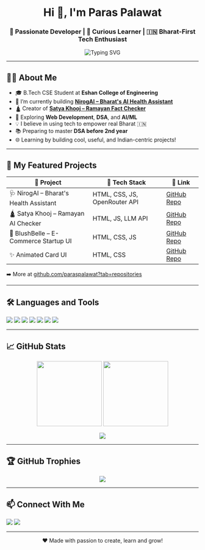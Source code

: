 <h1 align="center">Hi 👋, I'm Paras Palawat</h1>
<h3 align="center">🚀 Passionate Developer | 🧠 Curious Learner | 🇮🇳 Bharat-First Tech Enthusiast</h3>

<p align="center">
  <img src="https://readme-typing-svg.demolab.com?font=Fira+Code&weight=500&size=24&pause=1000&center=true&vCenter=true&width=440&height=45&lines=Building+NirogAI+for+Bharat;Creating+AI+Projects+that+Matter;Loves+DSA%2C+Web+Dev%2C+Startups+%26+Ideas!" alt="Typing SVG" />
</p>

---

## 🧑‍💻 About Me

- 🎓 B.Tech CSE Student at **Eshan College of Engineering**
- 🔭 I’m currently building **[NirogAI – Bharat's AI Health Assistant](https://github.com/paraspalawat/nirogai)**
- 🛕 Creator of **[Satya Khooj – Ramayan Fact Checker](https://github.com/paraspalawat/ramayan-fact-checker)**
- 🚀 Exploring **Web Development**, **DSA**, and **AI/ML**
- 💡 I believe in using tech to empower real Bharat 🇮🇳
- 📚 Preparing to master **DSA before 2nd year**
- 🌐 Learning by building cool, useful, and Indian-centric projects!

---

## 🔗 My Featured Projects

| 🌟 Project | 🔧 Tech Stack | 📎 Link |
|-----------|--------------|---------|
| 🩺 NirogAI – Bharat's Health Assistant | HTML, CSS, JS, OpenRouter API | [GitHub Repo](https://github.com/paraspalawat/nirogai) |
| 🛕 Satya Khooj – Ramayan AI Checker | HTML, JS, LLM API | [GitHub Repo](https://github.com/paraspalawat/ramayan-fact-checker) |
| 💄 BlushBelle – E-Commerce Startup UI | HTML, CSS, JS | [GitHub Repo](https://github.com/paraspalawat/blushbelle) |
| ✨ Animated Card UI | HTML, CSS | [GitHub Repo](https://github.com/paraspalawat/animated-card) |

➡️ More at [github.com/paraspalawat?tab=repositories](https://github.com/paraspalawat?tab=repositories)

---

## 🛠️ Languages and Tools

<p>
  <img src="https://img.shields.io/badge/HTML5-%23E34F26.svg?&style=for-the-badge&logo=html5&logoColor=white"/>
  <img src="https://img.shields.io/badge/CSS3-%231572B6.svg?&style=for-the-badge&logo=css3&logoColor=white"/>
  <img src="https://img.shields.io/badge/JavaScript-%23F7DF1E.svg?&style=for-the-badge&logo=javascript&logoColor=black"/>
  <img src="https://img.shields.io/badge/Python-FFD43B?style=for-the-badge&logo=python&logoColor=blue"/>
  <img src="https://img.shields.io/badge/Git-%23F05033.svg?&style=for-the-badge&logo=git&logoColor=white"/>
  <img src="https://img.shields.io/badge/GitHub-%23121011.svg?&style=for-the-badge&logo=github&logoColor=white"/>
  <img src="https://img.shields.io/badge/VSCode-%23007ACC.svg?&style=for-the-badge&logo=visual-studio-code&logoColor=white"/>
</p>

---

## 📈 GitHub Stats

<p align="center">
  <img src="https://github-readme-stats.vercel.app/api?username=paraspalawat&show_icons=true&theme=tokyonight" height="170px"/>
  <img src="https://github-readme-streak-stats.herokuapp.com/?user=paraspalawat&theme=tokyonight" height="170px"/>
</p>

<p align="center">
  <img src="https://github-profile-summary-cards.vercel.app/api/cards/profile-details?username=paraspalawat&theme=tokyonight"/>
</p>

---

## 🏆 GitHub Trophies

<p align="center">
  <img src="https://github-profile-trophy.vercel.app/?username=paraspalawat&theme=dracula&no-bg=true&no-frame=true" />
</p>

---

## 📫 Connect With Me

<p>
  <a href="mailto:paraspalawat123@gmail.com"><img src="https://img.shields.io/badge/Gmail-D14836?style=for-the-badge&logo=gmail&logoColor=white"/></a>
  <a href="https://www.linkedin.com/in/paraspalawat"><img src="https://img.shields.io/badge/LinkedIn-%230077B5.svg?&style=for-the-badge&logo=linkedin&logoColor=white" /></a>
</p>

---

<p align="center">
  ❤️ Made with passion to create, learn and grow!
</p>
